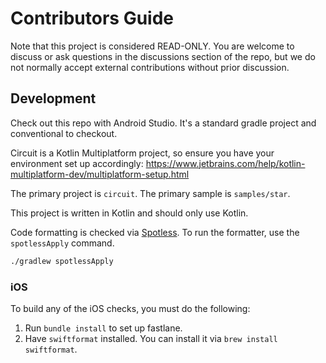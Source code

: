 # Contributors Guide

Note that this project is considered READ-ONLY. You are welcome to discuss or ask questions in the
discussions section of the repo, but we do not normally accept external contributions without prior
discussion.

## Development

Check out this repo with Android Studio. It's a standard gradle project and conventional to
checkout.

Circuit is a Kotlin Multiplatform project, so ensure you have your environment set up 
accordingly: https://www.jetbrains.com/help/kotlin-multiplatform-dev/multiplatform-setup.html

The primary project is `circuit`. The primary sample is `samples/star`.

This project is written in Kotlin and should only use Kotlin.

Code formatting is checked via [Spotless](https://github.com/diffplug/spotless). To run the
formatter, use the `spotlessApply` command.

```bash
./gradlew spotlessApply
```

### iOS

To build any of the iOS checks, you must do the following:
1. Run `bundle install` to set up fastlane.
2. Have `swiftformat` installed. You can install it via `brew install swiftformat`.